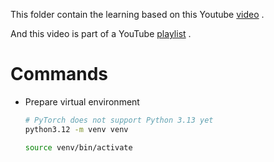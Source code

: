 This folder contain the learning based on this Youtube [video](https://www.youtube.com/watch?v=TCH_1BHY58I) .

And this video is part of a YouTube [playlist](https://www.youtube.com/playlist?list=PLAqhIrjkxbuWI23v9cThsA9GvCAUhRvKZ) .


# Commands

- Prepare virtual environment

    ```bash
    # PyTorch does not support Python 3.13 yet
    python3.12 -m venv venv
    
    source venv/bin/activate
    ```
